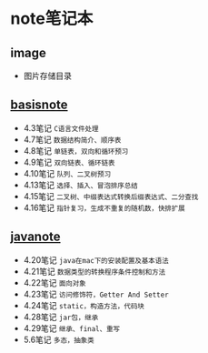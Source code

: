 # note笔记本
## image 
- 图片存储目录

## [basisnote ](https://github.com/lioil9/note-book/tree/master/basisnote)
- 4.3笔记 `C语言文件处理`
- 4.7笔记 `数据结构简介、顺序表`
- 4.8笔记 `单链表，双向和循环预习`
- 4.9笔记 `双向链表、循环链表`
- 4.10笔记 `队列、二叉树预习`
- 4.13笔记 `选择、插入、冒泡排序总结`
- 4.15笔记 `二叉树、中缀表达式转换后缀表达式、二分查找`
- 4.16笔记 `指针复习，生成不重复的随机数，快排扩展`

## [javanote](https://github.com/lioil9/note-book/tree/master/javanote)
- 4.20笔记 `java在mac下的安装配置及基本语法`
- 4.21笔记 `数据类型的转换程序条件控制和方法`
- 4.22笔记 `面向对象`
- 4.23笔记 `访问修饰符，Getter And Setter`
- 4.24笔记 `static，构造方法，代码块`
- 4.28笔记 `jar包，继承`
- 4.29笔记 `继承、final、重写`
- 5.6笔记 `多态，抽象类`